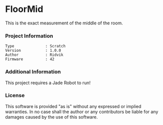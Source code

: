 FloorMid
================

This is the exact measurement of the middle of the room.

### Project Information
```
Type              : Scratch
Version           : 1.0.0
Author            : Ridvik
Firmware          : 42
```

### Additional Information
This project requires a Jade Robot to run!

### License
This software is provided "as is" without any expressed or implied warranties.  In no case shall the author or any contributors be liable for any damages caused by the use of this software.


